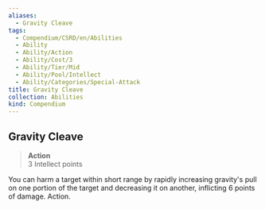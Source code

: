 ```yaml
---
aliases:
  - Gravity Cleave
tags:
  - Compendium/CSRD/en/Abilities
  - Ability
  - Ability/Action
  - Ability/Cost/3
  - Ability/Tier/Mid
  - Ability/Pool/Intellect
  - Ability/Categories/Special-Attack
title: Gravity Cleave
collection: Abilities
kind: Compendium
---
```

## Gravity Cleave  
>**Action**  
>3 Intellect points
  
You can harm a target within short range by rapidly increasing gravity's pull on one portion of the target and decreasing it on another, inflicting 6 points of damage. Action.